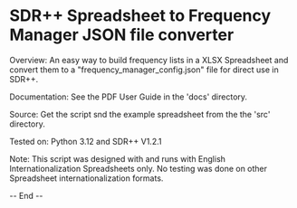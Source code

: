 # SDR++ Spreadsheet to Frequency Manager JSON file converter
  
Overview: An easy way to build frequency lists in a XLSX Spreadsheet and convert them to a "frequency_manager_config.json" file for direct use in SDR++.  
     
Documentation: See the PDF User Guide in the 'docs' directory.  
  
Source: Get the script snd the example spreadsheet from the the 'src' directory.  
  
Tested on: Python 3.12 and SDR++ V1.2.1  
  
Note: This script was designed with and runs with English Internationalization Spreadsheets only. No testing was done on other Spreadsheet internationalization formats.  
  
-- End --
